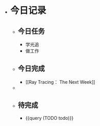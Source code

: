 - # 今日记录
	- ## 今日任务
		- 学光追
		- 做工作
	- ##  今日完成
		- [[Ray Tracing： The Next Week]]
	-
	- ## 待完成
		- {{query (TODO todo)}}
